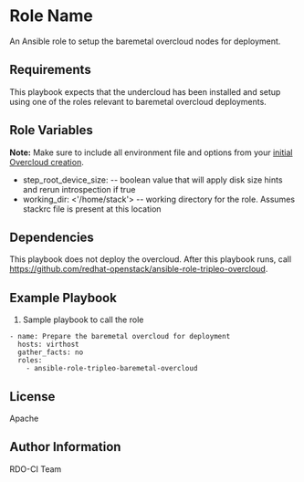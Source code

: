 Role Name
=========

An Ansible role to setup the baremetal overcloud nodes for deployment.

Requirements
------------

This  playbook expects that the undercloud has been installed and setup using one of the roles relevant to baremetal overcloud deployments.

Role Variables
--------------

**Note:** Make sure to include all environment file and options from your [initial Overcloud creation](https://access.redhat.com/documentation/en-US/Red_Hat_Enterprise_Linux_OpenStack_Platform/7/html/Director_Installation_and_Usage/sect-Scaling_the_Overcloud.html).

- step_root_device_size: <false> -- boolean value that will apply disk size hints and rerun introspection if true
- working_dir: <'/home/stack'> -- working directory for the role. Assumes stackrc file is present at this location

Dependencies
------------

This playbook does not deploy the overcloud. After this playbook runs, call https://github.com/redhat-openstack/ansible-role-tripleo-overcloud.

Example Playbook
----------------

  1. Sample playbook to call the role

    - name: Prepare the baremetal overcloud for deployment
      hosts: virthost
      gather_facts: no
      roles:
        - ansible-role-tripleo-baremetal-overcloud

License
-------

Apache

Author Information
------------------

RDO-CI Team

